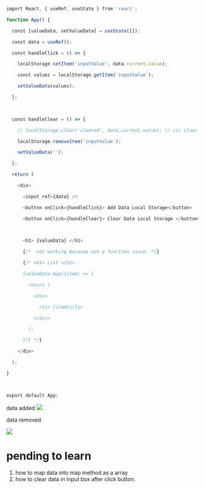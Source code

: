
```js
import React, { useRef, useState } from 'react';

function App() {

  const [valueData, setValueData] = useState([]);

  const data = useRef();

  const handleClick = () => {

    localStorage.setItem('inputValue', data.current.value);

    const values = localStorage.getItem('inputValue');

    setValueData(values);

  };

  

  const handleClear = () => {

    // localStorage.clear('cleared', data.current.value); // its clear all data in local storage.

    localStorage.removeItem('inputValue');

    setValueData('');

  };

  return (

    <div>

      <input ref={data} />

      <button onClick={handleClick}> Add Data Local Storage</button>

      <button onClick={handleClear}> Clear Data Local Storage </button>

  

      <h1> {valueData} </h1>

      {/*  not working because not a function issue. */}

      {/* <h1> List </h1>

      {valueData.map((item) => {

        return (

          <div>

            <li> {item}</li>

          </div>

        );

      })} */}

    </div>

  );

}

  

export default App;
```


data added
![](https://i.imgur.com/CLadqpW.png)


data removed

![](https://i.imgur.com/x5nM7ta.png)




# pending to learn

1. how to map data into map method as a array
2. how to clear data in input box after click button.